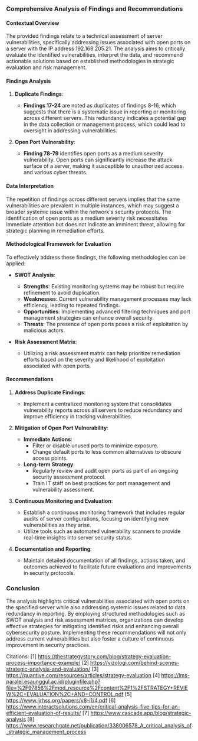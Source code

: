 ### Comprehensive Analysis of Findings and Recommendations

#### Contextual Overview
The provided findings relate to a technical assessment of server vulnerabilities, specifically addressing issues associated with open ports on a server with the IP address 192.168.205.21. The analysis aims to critically evaluate the identified vulnerabilities, interpret the data, and recommend actionable solutions based on established methodologies in strategic evaluation and risk management.

#### Findings Analysis

1. **Duplicate Findings**:
   - **Findings 17-24** are noted as duplicates of findings 8-16, which suggests that there is a systematic issue in reporting or monitoring across different servers. This redundancy indicates a potential gap in the data collection or management process, which could lead to oversight in addressing vulnerabilities.

2. **Open Port Vulnerability**:
   - **Finding 78-79** identifies open ports as a medium severity vulnerability. Open ports can significantly increase the attack surface of a server, making it susceptible to unauthorized access and various cyber threats.

#### Data Interpretation
The repetition of findings across different servers implies that the same vulnerabilities are prevalent in multiple instances, which may suggest a broader systemic issue within the network's security protocols. The identification of open ports as a medium severity risk necessitates immediate attention but does not indicate an imminent threat, allowing for strategic planning in remediation efforts.

#### Methodological Framework for Evaluation
To effectively address these findings, the following methodologies can be applied:

- **SWOT Analysis**:
  - **Strengths**: Existing monitoring systems may be robust but require refinement to avoid duplication.
  - **Weaknesses**: Current vulnerability management processes may lack efficiency, leading to repeated findings.
  - **Opportunities**: Implementing advanced filtering techniques and port management strategies can enhance overall security.
  - **Threats**: The presence of open ports poses a risk of exploitation by malicious actors.

- **Risk Assessment Matrix**:
  - Utilizing a risk assessment matrix can help prioritize remediation efforts based on the severity and likelihood of exploitation associated with open ports.

#### Recommendations

1. **Address Duplicate Findings**:
   - Implement a centralized monitoring system that consolidates vulnerability reports across all servers to reduce redundancy and improve efficiency in tracking vulnerabilities.

2. **Mitigation of Open Port Vulnerability**:
   - **Immediate Actions**: 
     - Filter or disable unused ports to minimize exposure.
     - Change default ports to less common alternatives to obscure access points.
   - **Long-term Strategy**:
     - Regularly review and audit open ports as part of an ongoing security assessment protocol.
     - Train IT staff on best practices for port management and vulnerability assessment.

3. **Continuous Monitoring and Evaluation**:
   - Establish a continuous monitoring framework that includes regular audits of server configurations, focusing on identifying new vulnerabilities as they arise.
   - Utilize tools such as automated vulnerability scanners to provide real-time insights into server security status.

4. **Documentation and Reporting**:
   - Maintain detailed documentation of all findings, actions taken, and outcomes achieved to facilitate future evaluations and improvements in security protocols.

### Conclusion
The analysis highlights critical vulnerabilities associated with open ports on the specified server while also addressing systemic issues related to data redundancy in reporting. By employing structured methodologies such as SWOT analysis and risk assessment matrices, organizations can develop effective strategies for mitigating identified risks and enhancing overall cybersecurity posture. Implementing these recommendations will not only address current vulnerabilities but also foster a culture of continuous improvement in security practices.

Citations:
[1] https://thestrategystory.com/blog/strategy-evaluation-process-importance-example/
[2] https://vizologi.com/behind-scenes-strategic-analysis-and-evaluation/
[3] https://quantive.com/resources/articles/strategy-evaluation
[4] https://lms-paralel.esaunggul.ac.id/pluginfile.php?file=%2F97856%2Fmod_resource%2Fcontent%2F1%2FSTRATEGY+REVIEW%2C+EVALUATION%2C+AND+CONTROL.pdf
[5] https://www.ijrhss.org/papers/v8-i1/4.pdf
[6] https://www.interactsolutions.com/en/critical-analysis-five-tips-for-an-efficient-evaluation-of-results/
[7] https://www.cascade.app/blog/strategic-analysis
[8] https://www.researchgate.net/publication/338006578_A_critical_analysis_of_strategic_management_process